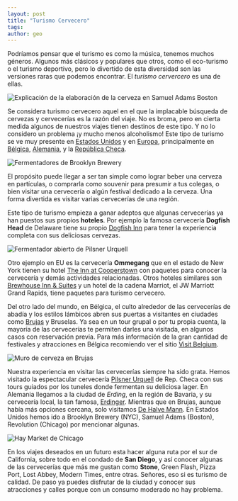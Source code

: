 ```yaml
---
layout: post
title: "Turismo Cervecero"
tags: 
author: geo
---
```

Podríamos pensar que el turismo es como la música, tenemos muchos géneros. Algunos más clásicos y populares que otros, como el eco-turismo o el turismo deportivo, pero lo divertido de esta diversidad son las versiones raras que podemos encontrar. El *turismo cervercero* es una de ellas.

![Explicación de la elaboración de la cerveza en Samuel Adams Boston](/content/images/2015/04/2015-01-07-13-05-46.jpg)

Se considera turismo cervecero aquel en el que la implacable búsqueda de cervezas y cervecerías es la razón del viaje. No es broma, pero en cierta medida algunos de nuestros viajes tienen destinos de este tipo. Y no lo considero un problema ¡y mucho menos alcoholismo! Este tipo de turismo se ve muy presente en [Estados Unidos](/tag/estados-unidos) y en [Europa](/tag/europa), principalmente en [Bélgica](/tag/belgica), [Alemania](/tag/alemania), y la [República Checa](/tag/republica-checa/).

![Fermentadores de Brooklyn Brewery](/content/images/2015/04/DSC09684.JPG)

El propósito puede llegar a ser tan simple como lograr beber una cerveza en partículas, o comprarla como souvenir para presumir a tus colegas, o bien visitar una cervecería o algún festival dedicado a la cerveza. Una forma divertida es visitar varias cervecerías de una región. 

Este tipo de turismo empieza a ganar adeptos que algunas cervecerías ya han puestos sus propios **hoteles**. Por ejemplo la famosa cervecería **Dogfish Head** de Delaware tiene su propio [Dogfish Inn](http://www.dogfishinn.com/) para tener la experiencia completa con sus deliciosas cervezas.

![Fermentador abierto de Pilsner Urquell](/content/images/2015/04/DSC05116.JPG)

Otro ejemplo en EU es la cervecería **Ommegang** que en el estado de New York tienen su hotel [The Inn at Cooperstown](http://www.innatcooperstown.com/) con paquetes para conocer la cervecería y demás actividades relacionadas. Otros hoteles similares son [Brewhouse Inn & Suites](http://www.brewhousesuites.com/) y un hotel de la cadena Marriot, el JW Marriott Grand Rapids, tiene paquetes para turismo cervecero.

Del otro lado del mundo, en Bélgica, el culto alrededor de las cervecerías de abadía y los estilos lámbicos abren sus puertas a visitantes en ciudades como [Brujas](/tag/brujas) y Bruselas. Ya sea en un tour grupal o por tu propia cuenta, la mayoría de las cervecerías te permiten darles una visitada, en algunos casos con reservación previa. Para más información de la gran cantidad de festivales y atracciones en Bélgica recomiendo ver el sitio [Visit Belgium](http://www.visitbelgium.com/?page=beer-lovers).

![Muro de cerveza en Brujas](/content/images/2015/04/DSC06848.JPG)

Nuestra experiencia en visitar las cervecerías siempre ha sido grata. Hemos visitado la espectacular cervecería [Pilsner Urquell](http://pilsnerurquell.com/) de Rep. Checa con sus tours guiados por los tuneles donde fermentan su deliciosa lager. En Alemania llegamos a la ciudad de *Erding*, en la región de Bavaria, y su cervecería local, la tan famosa, [Erdinger](http://www.erdinger.de/). Mientras que en Brujas, aunque había más opciones cercana, solo visitamos [De Halve Mann](http://www.halvemaan.be/). En Estados Unidos hemos ido a Brooklyn Brewery (NYC), Samuel Adams (Boston), Revolution (Chicago) por mencionar algunas.

![Hay Market de Chicago](/content/images/2015/04/2013-09-14-16-06-22.jpg)

En los viajes deseados en un futuro esta hacer alguna ruta por el sur de California, sobre todo en el condado de **San Diego**, y así conocer algunas de las cervecerías que más me gustan como **Stone**, Green Flash, Pizza Port, Lost Abbey, Modern Times, entre otras. Señores, eso si es turismo de calidad. De paso ya puedes disfrutar de la ciudad y conocer sus atracciones y calles porque con un consumo moderado no hay problema.
